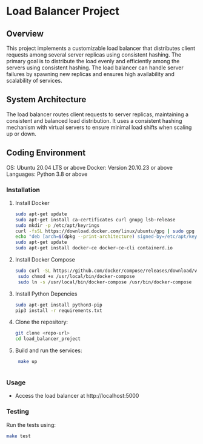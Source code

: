 # Load Balancer Project

## Overview
This project implements a customizable load balancer that distributes client requests among several server replicas using consistent hashing. The primary goal is to distribute the load evenly and efficiently among the servers using consistent hashing. The load balancer can handle server failures by spawning new replicas and ensures high availability and scalability of services.

## System Architecture

The load balancer routes client requests to server replicas, maintaining a consistent and balanced load distribution. It uses a consistent hashing mechanism with virtual servers to ensure minimal load shifts when scaling up or down.

## Coding Environment
OS: Ubuntu 20.04 LTS or above
Docker: Version 20.10.23 or above
Languages: Python 3.8 or above

### Installation
1. Install Docker
    ```bash
    sudo apt-get update
    sudo apt-get install ca-certificates curl gnupg lsb-release
    sudo mkdir -p /etc/apt/keyrings
    curl -fsSL https://download.docker.com/linux/ubuntu/gpg | sudo gpg --dearmor -o /etc/apt/keyrings/docker.gpg
    echo "deb [arch=$(dpkg --print-architecture) signed-by=/etc/apt/keyrings/docker.gpg] https://download.docker.com/linux/ubuntu $(lsb_release -cs) stable" | sudo tee /etc/apt/sources.list.d/docker.list > /dev/null
    sudo apt-get update
    sudo apt-get install docker-ce docker-ce-cli containerd.io

2. Install Docker Compose
   ``` bash
   sudo curl -SL https://github.com/docker/compose/releases/download/v2.15.1/docker-compose-linux-x86_64 -o /usr/local/bin/docker-compose
    sudo chmod +x /usr/local/bin/docker-compose
    sudo ln -s /usr/local/bin/docker-compose /usr/bin/docker-compose

3. Install Python Depencies
    ```bash
   sudo apt-get install python3-pip
   pip3 install -r requirements.txt

4. Clone the repository:
    ```bash
    git clone <repo-url>
    cd load_balancer_project
    

5. Build and run the services:
   ``` bash
    make up



### Usage
- Access the load balancer at http://localhost:5000

### Testing
Run the tests using:
```bash
make test
